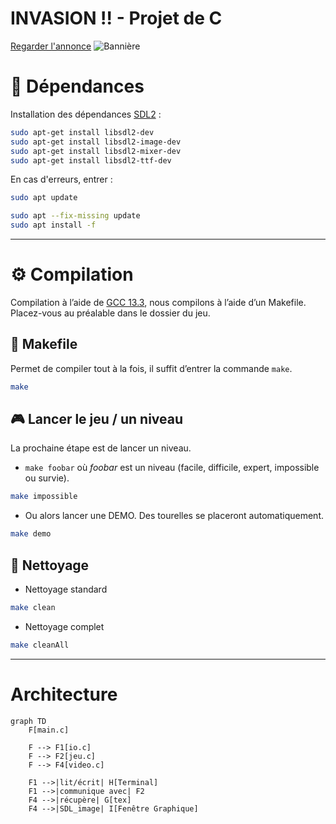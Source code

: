 # INVASION !! - Projet de C
[Regarder l'annonce](https://youtu.be/na166qxViec)
![Bannière](https://i.postimg.cc/B6Vbgjdd/HEADER-copy.webp)


# 🔗 Dépendances

Installation des dépendances [SDL2](https://github.com/libsdl-org/SDL/releases/tag/release-3.2.0) :

```bash
sudo apt-get install libsdl2-dev
sudo apt-get install libsdl2-image-dev
sudo apt-get install libsdl2-mixer-dev
sudo apt-get install libsdl2-ttf-dev
```

En cas d'erreurs, entrer :
```bash
sudo apt update
```
```bash
sudo apt --fix-missing update
sudo apt install -f
```

---

# ⚙️ Compilation

Compilation à l’aide de [GCC 13.3](https://gcc.gnu.org/gcc-13/), nous compilons à l’aide d’un Makefile.
Placez-vous au préalable dans le dossier du jeu.
## 📜 Makefile

Permet de compiler tout à la fois, il suffit d’entrer la commande `make`.

```bash
make
```

## 🎮 Lancer le jeu / un niveau

La prochaine étape est de lancer un niveau.

- `make foobar` où *foobar* est un niveau (facile, difficile, expert, impossible ou survie).

```bash
make impossible
```
- Ou alors lancer une DEMO. Des tourelles se placeront automatiquement.
```bash
make demo
```

## 🧹 Nettoyage

- Nettoyage standard

```bash
make clean
```

- Nettoyage complet

```bash
make cleanAll
```

---

# Architecture
```mermaid
graph TD
    F[main.c]

    F --> F1[io.c]
    F --> F2[jeu.c]
    F --> F4[video.c]

    F1 -->|lit/écrit| H[Terminal]
    F1 -->|communique avec| F2
    F4 -->|récupère| G[tex]
    F4 -->|SDL_image| I[Fenêtre Graphique] 
```
